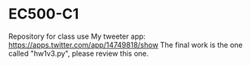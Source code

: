 # EC500-C1
Repository for class use
My tweeter app: https://apps.twitter.com/app/14749818/show
The final work is the one called "hw1v3.py", please review this one.
